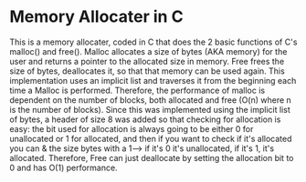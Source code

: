 # Memory Allocater in C
This is a memory allocater, coded in C that does the 2 basic functions of C's malloc() and free().
Malloc allocates a size of bytes (AKA memory) for the user and returns a pointer to the allocated size in memory.
Free frees the size of bytes, deallocates it, so that that memory can be used again.
This implementation uses an implicit list and traverses it from the beginning each time a Malloc is performed. Therefore, the performance of malloc is dependent on the number of blocks, both allocated and free (O(n) where n is the number of blocks). Since this was implemented using the implicit list of bytes, a header of size 8 was added so that checking for allocation is easy: the bit used for allocation is always going to be either 0 for unallocated or 1 for allocated, and then if you want to check if it's allocated you can & the size bytes with a 1--> if it's 0 it's unallocated, if it's 1, it's allocated. Therefore, Free can just deallocate by setting the allocation bit to 0 and has O(1) performance.





